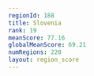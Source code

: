 ```yaml
---
regionId: 188
title: Slovenia
rank: 19
meanScore: 77.16
globalMeanScore: 69.21
numRegions: 220
layout: region_score
---
```

